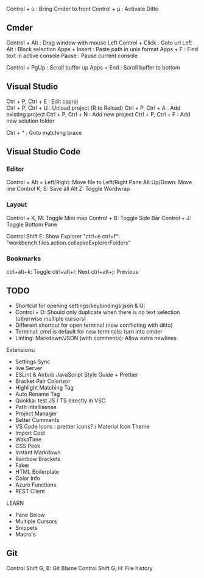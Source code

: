 Control + ù : Bring Cmder to front
Control + µ : Activate Ditto  

## Cmder

Control + Alt : Drag window with mouse
Left Control + Click : Goto url
Left Alt : Block selection
Apps + Insert : Paste path in unix format
Apps + F : Find text in active console
Pause : Pause current console

Control + PgUp : Scroll buffer up
Apps + End : Scroll buffer to bottom

## Visual Studio

Ctrl + P, Ctrl + E : Edit csproj  
Ctrl + P, Ctrl + U : Unload project (R to Reload)
Ctrl + P, Ctrl + A : Add existing project
Ctrl + P, Ctrl + N : Add new project
Ctrl + P, Ctrl + F : Add new solution folder

Ctrl + ^ : Goto matching brace

## Visual Studio Code

### Editor

Control + Alt + Left/Right: Move file to Left/Right Pane
Alt Up/Down: Move line
Control K, S: Save all
Alt Z: Toggle Wordwrap

### Layout

Control + K, M: Toggle Mini map
Control + B: Toggle Side Bar
Control + J: Toggle Bottom Pane

Control Shift E: Show Explorer
"ctrl+e ctrl+f": "workbench.files.action.collapseExplorerFolders"

### Bookmarks

ctrl+alt+k: Toggle
ctrl+alt+l: Next
ctrl+alt+j: Previous


## TODO

- Shortcut for opening settings/keybindings json & UI
- Control + D: Should only duplicate when there is no text selection (otherwise multiple cursors)
- Different shortcut for open terminal (now conflicting with ditto)
- Terminal: cmd is default for new terminals: turn into cmder
- Linting: Markdown/JSON (with comments): Allow extra newlines

Extensions:
- Settings Sync
- live Server
- ESLint & Airbnb JavaScript Style Guide + Prettier
- Bracket Pair Colorizor
- Highlight Matching Tag
- Auto Rename Tag
- Quokka: test JS / TS directly in VSC
- Path Intellisense
- Project Manager
- Better Comments
- VS Code Icons : prettier icons? / Material Icon Theme 
- Import Cost
- WakaTime
- CSS Peek
- Instant Markdown
- Rainbow Brackets
- Faker
- HTML Boilerplate
- Color Info
- Azure Functions
- REST Client


LEARN
- Pane Below
- Multiple Cursors
- Snippets
- Macro's


## Git

Control Shift G, B: Git Blame
Control Shift G, H: File history
